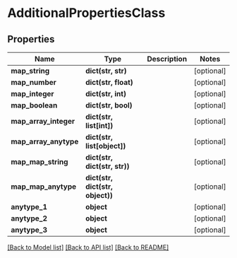 # AdditionalPropertiesClass


## Properties
Name | Type | Description | Notes
------------ | ------------- | ------------- | -------------
**map_string** | **dict(str, str)** |  | [optional] 
**map_number** | **dict(str, float)** |  | [optional] 
**map_integer** | **dict(str, int)** |  | [optional] 
**map_boolean** | **dict(str, bool)** |  | [optional] 
**map_array_integer** | **dict(str, list[int])** |  | [optional] 
**map_array_anytype** | **dict(str, list[object])** |  | [optional] 
**map_map_string** | **dict(str, dict(str, str))** |  | [optional] 
**map_map_anytype** | **dict(str, dict(str, object))** |  | [optional] 
**anytype_1** | **object** |  | [optional] 
**anytype_2** | **object** |  | [optional] 
**anytype_3** | **object** |  | [optional] 

[[Back to Model list]](../README.md#documentation-for-models) [[Back to API list]](../README.md#documentation-for-api-endpoints) [[Back to README]](../README.md)


